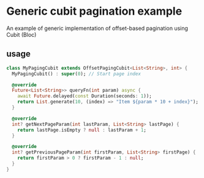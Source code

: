 # Generic cubit pagination example

An example of generic implementation of offset-based pagination using Cubit (Bloc)

## usage

```dart
class MyPagingCubit extends OffsetPagingCubit<List<String>, int> {
  MyPagingCubit() : super(0); // Start page index

  @override
  Future<List<String>> queryFn(int param) async {
    await Future.delayed(const Duration(seconds: 1));
    return List.generate(10, (index) => "Item ${param * 10 + index}");
  }

  @override
  int? getNextPageParam(int lastParam, List<String> lastPage) {
    return lastPage.isEmpty ? null : lastParam + 1;
  }

  @override
  int? getPreviousPageParam(int firstParam, List<String> firstPage) {
    return firstParam > 0 ? firstParam - 1 : null;
  }
}
```
